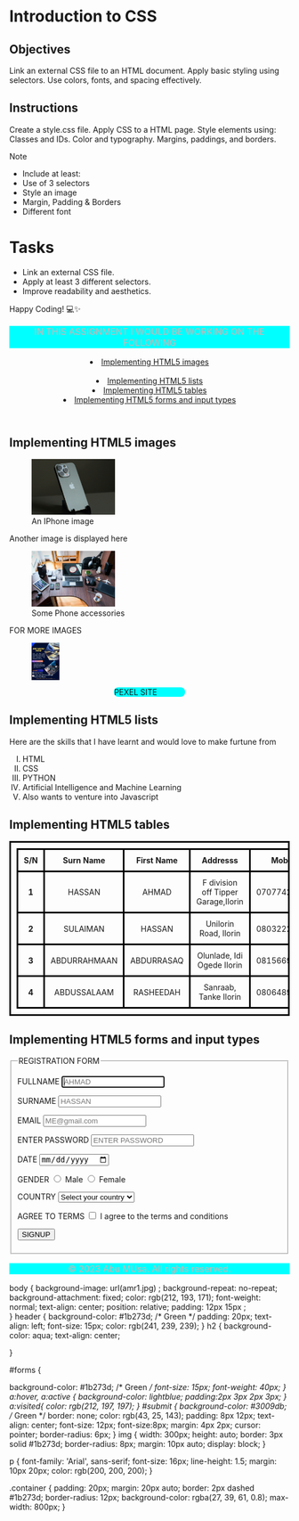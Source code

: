 # Introduction to CSS

## Objectives
Link an external CSS file to an HTML document.
Apply basic styling using selectors.
Use colors, fonts, and spacing effectively.

## Instructions

Create a style.css file.
Apply CSS to a HTML page.
Style elements using:
Classes and IDs.
Color and typography.
Margins, paddings, and borders.

>[!NOTE]
>  - Include at least:
>  - Use of 3 selectors
>  - Style an image
>  - Margin, Padding & Borders
>  - Different font

# Tasks
 - Link an external CSS file.
 - Apply at least 3 different selectors.
 - Improve readability and aesthetics.

Happy Coding! 💻✨

<!DOCTYPE html>
<html lang="en">
<head>
    <meta charset="UTF-8">
    <meta name="viewport" content="width=device-width, initial-scale=1, maximum-scale=1, user-scalable=no">
    <link rel="stylesheet" href="style.css">
    <meta name="description" content="A comprehensive HTML5 project demonstrating the use of images, lists, tables, forms, and multimedia elements.">
    <meta name="keywords" content="HTML5, images, lists, tables, forms, multimedia, web development">
    <meta name="author" content="Abu Musa">
    <meta name="robots" content="index, follow">

 <title>signup</title>
 
<style>
table ,tr, th, td { 
   border: 3px solid black ; 
   border-collapse: collapse;  
   text-align: center ;
   padding: 10px ;
        }
</style>

</head>
<body>
    <header>
    <p style="background-color: aqua; font-size: medium; color: rgb(211, 178, 178); text-align: center;">IN THIS ASSIGNMENT I WOULD BE WORKING ON THE FOLLOWING</p>
   <nav>
 

   <a href="#images"> <li> Implementing HTML5 images </li></a>  
     <a href="#lists"> <li> Implementing HTML5 lists</li></a> 
     <a href="#tables"> <li> Implementing HTML5 tables</li></a>
     <a href="#forms"> <li> Implementing HTML5 forms and input types </li></a>     

  </nav>
     </header>

<main>
    <section id="images">
   <h2> Implementing HTML5 images </h2>
<figure>
     <img src="pexel.jpg" alt="An IPhone image" width="150" height="100" >
     <figcaption>An IPhone image</figcaption>
</figure>
 <p> Another image is displayed here </p>
 <figure>
<img src="pexel2.jpg" alt="Phone accessories" width="150" height="100">
   <figcaption>Some Phone accessories</figcaption>
</figure>
<p>FOR MORE IMAGES </p>
<figure>
 <a href="https://www.pexels.com/"><img src="me.jpg" alt="PEXEL SITE " width="50"></a>
 <figcaption style="background-color: aqua; width: 30%; border-radius: 8px;
 margin: 10px auto;
 display: block; ">PEXEL SITE </figcaption>
</figure>
   </section>

   <section id="lists">
   <h2> Implementing HTML5 lists</h2>
   <p>Here are the skills that I have learnt and would love to make furtune from</p>
   <ol style="list-style-type: upper-roman;">
<li>HTML</li>
<li>CSS</li>
<li>PYTHON</li>
<li>Artificial Intelligence and Machine Learning</li>
<li>Also wants to venture into Javascript</li>
   </ol>
  </section>

   <section id="tables">
   <h2>Implementing HTML5 tables</h2>
<table  >
   <thead>
        <tr>
            <th> S/N</th>
            <th> Surn Name</th>
            <th> First Name</th>
            <th> Addresss</th>
            <th> Mobile  </th>
            <th> Emails</th>
        </tr>
    </thead>
    <tbody>
<tr>
    <th>1</th>
    <td>HASSAN</td>
    <td>AHMAD</td>
    <td> F division off Tipper Garage,Ilorin</td>
    <td>07077427778</td>
    <td>ahmad567@email.com</td>
</tr>

<tr>
    <th>2</th>
    <td>SULAIMAN</td>
    <td>HASSAN</td>
    <td>Unilorin Road, Ilorin</td>
    <td>08032223345</td>
    <td>imam234@yahoomail.com</td>
</tr>

<tr>
    <th>3</th>
    <td>ABDURRAHMAAN</td>
    <td>ABDURRASAQ</td>
    <td>Olunlade, Idi Ogede Ilorin</td>
    <td>08156694383</td>
    <td>rasaqi786@email.com</td>
</tr>

<tr>
    <th>4</th>
    <td>ABDUSSALAAM</td>
    <td>RASHEEDAH</td>
    <td>Sanraab, Tanke Ilorin</td>
    <td>08064891498</td>
    <td> abdulsalam@gmail.com</td>
</tr>
    </tbody>
     
</table>

   </section>


   <section id="forms">
   <h2>Implementing HTML5 forms and input types</h2>
        <form action="" method="post"> 
            <fieldset>
                <legend>REGISTRATION FORM</legend>
                <p>
                    <label for="fname">FULLNAME</label>
                    <input type="text" id="fname" name="fullname" placeholder="AHMAD" autocomplete="on" required autofocus>
                </p>
                <p>        
                    <label for="sname">SURNAME</label>
                    <input type="text" id="sname" name="surname" placeholder="HASSAN" autocomplete="on" required>
                </p>
                <p>       
                    <label for="email">EMAIL</label>
                    <input type="email" id="email" name="email" placeholder="ME@gmail.com" autocomplete="on" required>
                </p>  
                <p>       
                    <label for="password">ENTER PASSWORD</label>
                    <input type="password" id="password" name="password" placeholder="ENTER PASSWORD" minlength="8" required>
                </p>  
                <p>         
                    <label for="date">DATE</label>
                    <input type="date" id="date" name="date" required>
                </p>  
                <p>
                    <label for="gender">GENDER</label>
                    <input type="radio" id="male" name="gender" value="male" required> Male
                    <input type="radio" id="female" name="gender" value="female" required> Female
                </p>
                <p>
                    <label for="country">COUNTRY</label>
                    <select id="country" name="country" required>
                        <option value="">Select your country</option>
                        <option value="nigeria">Nigeria</option>
                        <option value="uksa">Saudi Arabia</option>
                        <option value="albania">Albania</option>
                        <option value="pak">Pakistan</option>
                    </select>
                </p>
                <p>
                    <label for="terms">AGREE TO TERMS</label>
                    <input type="checkbox" id="terms" name="terms" required> I agree to the terms and conditions
                </p>
                <p>
                    <input type="submit" value="SIGNUP" name="submit" id="submit">
                </p> 
            </fieldset>      
   </form>
   </section>
</main>
<footer>
 
</footer>    
</body>

<footer style="background-color: aqua; font-size: medium; color: rgb(211, 178, 178); text-align: center;">
    <p>&copy; 2023 Abu MUsa. All rights reserved.</p>
</footer>

</html>

body {
    background-image: url(amr1.jpg) ;
    background-repeat: no-repeat;
    background-attachment: fixed;
    color: rgb(212, 193, 171);
    font-weight: normal;
    text-align: center;
    position: relative;
    padding: 12px 15px  ;   
}
header {
    background-color: #1b273d; /* Green */
    padding: 20px;
    text-align: left;
    font-size: 15px;
    color: rgb(241, 239, 239);
}
h2 { 
    background-color: aqua;
    text-align: center;

}

#forms {
   
  background-color: #1b273d; /* Green */
    font-size: 15px;
    font-weight: 40px;
}
    a:hover, a:active {
   background-color: lightblue;
        padding:2px 3px 2px 3px;
        }
        a:visited{
        color: rgb(212, 197, 197);
        } 
#submit {
    background-color: #3009db; /* Green */
    border: none;
    color: rgb(43, 25, 143);
    padding: 8px 12px;
    text-align: center;
    font-size: 12px;
    font-size:8px;
    margin: 4px 2px;
    cursor: pointer;
    border-radius: 6px;
}
img {
    width: 300px;
    height: auto;
    border: 3px solid #1b273d;
    border-radius: 8px;
    margin: 10px auto;
    display: block;
}

p {
    font-family: 'Arial', sans-serif;
    font-size: 16px;
    line-height: 1.5;
    margin: 10px 20px;
    color: rgb(200, 200, 200);
}

.container {
    padding: 20px;
    margin: 20px auto;
    border: 2px dashed #1b273d;
    border-radius: 12px;
    background-color: rgba(27, 39, 61, 0.8);
    max-width: 800px;
}

